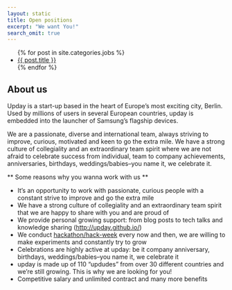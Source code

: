 ```yaml
---
layout: static
title: Open positions
excerpt: "We want You!"
search_omit: true
---
```

<ul>
{% for post in site.categories.jobs %}
  <li><a href="{{ site.url }}{{ post.url }}">{{ post.title }}</a></li>
{% endfor %}
</ul>

## About us
Upday is a start-up based in the heart of Europe’s most exciting city, Berlin. Used by millions of users in several European countries, upday is embedded into the launcher of Samsung’s flagship devices.

We are a passionate, diverse and international team, always striving to improve, curious, motivated and keen to go the extra mile. We have a strong culture of collegiality and an extraordinary team spirit where we are not afraid to celebrate success from individual, team to company achievements, anniversaries, birthdays, weddings/babies–you name it, we celebrate it.

** Some reasons why you wanna work with us **

* It’s an opportunity to work with passionate, curious people with a constant strive to improve and go the extra mile
* We have a strong culture of collegiality and an extraordinary team spirit that we are happy to share with you and are proud of
* We provide personal growing support: from blog posts to tech talks and knowledge sharing (http://upday.github.io/)
* We conduct [hackathon/hack-week](http://upday.github.io/blog/hack-week/) every now and then, we are willing to make experiments and constantly try to grow
* Celebrations are highly active at upday: be it company anniversary, birthdays, weddings/babies–you name it, we celebrate it
* upday is made up of 110 “updudes” from over 30 different countries and we’re still growing. This is why we are looking for you!
* Competitive salary and unlimited contract and many more benefits
